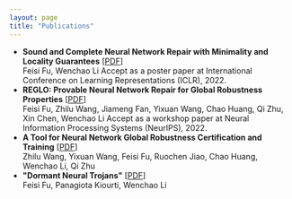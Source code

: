 ```yaml
---
layout: page
title: "Publications"
---
```


* **Sound and Complete Neural Network Repair with Minimality and Locality Guarantees** [<a href="https://arxiv.org/abs/2110.07682" target="_blank">PDF</a>]
  <br> Feisi Fu, Wenchao Li
  Accept as a poster paper at International Conference on Learning Representations (ICLR), 2022. 
* **REGLO: Provable Neural Network Repair for Global Robustness Properties** [<a href="https://openreview.net/pdf?id=FRTXdodwsoA" target="_blank">PDF</a>]
  <br> Feisi Fu, Zhilu Wang, Jiameng Fan, Yixuan Wang, Chao Huang, Qi Zhu, Xin Chen, Wenchao Li
  Accept as a workshop paper at Neural Information Processing Systems (NeurIPS), 2022. 
* **A Tool for Neural Network Global Robustness Certification and Training** [<a href="https://arxiv.org/abs/2208.07289" target="_blank">PDF</a>]
  <br> Zhilu Wang, Yixuan Wang, Feisi Fu, Ruochen Jiao, Chao Huang, Wenchao Li, Qi Zhu
* **"Dormant Neural Trojans"** [<a href="https://arxiv.org/abs/2211.01808" target="_blank">PDF</a>]
  <br> Feisi Fu, Panagiota Kiourti, Wenchao Li


